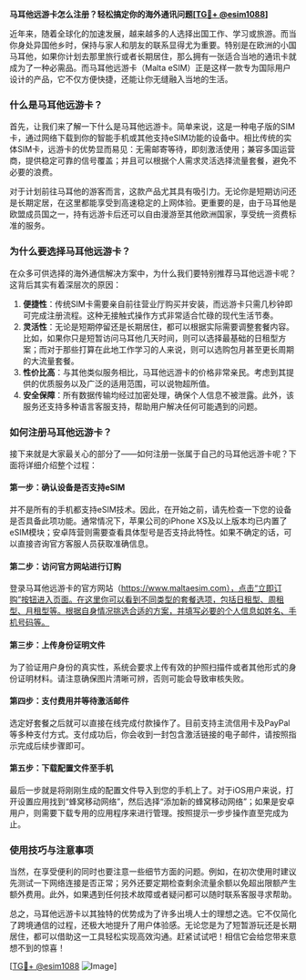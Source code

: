 **马耳他远游卡怎么注册？轻松搞定你的海外通讯问题[[TG💪+ @esim1088](https://t.me/s/esim1088)]**

近年来，随着全球化的加速发展，越来越多的人选择出国工作、学习或旅游。而当你身处异国他乡时，保持与家人和朋友的联系显得尤为重要。特别是在欧洲的小国马耳他，如果你计划去那里旅行或者长期居住，那么拥有一张适合当地的通讯卡就成为了一种必需品。而马耳他远游卡（Malta eSIM）正是这样一款专为国际用户设计的产品，它不仅方便快捷，还能让你无缝融入当地的生活。

### 什么是马耳他远游卡？

首先，让我们来了解一下什么是马耳他远游卡。简单来说，这是一种电子版的SIM卡，通过网络下载到你的智能手机或其他支持eSIM功能的设备中。相比传统的实体SIM卡，远游卡的优势显而易见：无需邮寄等待，即刻激活使用；兼容多国运营商，提供稳定可靠的信号覆盖；并且可以根据个人需求灵活选择流量套餐，避免不必要的浪费。

对于计划前往马耳他的游客而言，这款产品尤其具有吸引力。无论你是短期访问还是长期定居，在这里都能享受到高速稳定的上网体验。更重要的是，由于马耳他是欧盟成员国之一，持有远游卡后还可以自由漫游至其他欧洲国家，享受统一资费标准的服务。

### 为什么要选择马耳他远游卡？

在众多可供选择的海外通信解决方案中，为什么我们要特别推荐马耳他远游卡呢？这背后其实有着深层次的原因：

1. **便捷性**：传统SIM卡需要亲自前往营业厅购买并安装，而远游卡只需几秒钟即可完成注册流程。这种无接触式操作方式非常适合忙碌的现代生活节奏。
2. **灵活性**：无论是短期停留还是长期居住，都可以根据实际需要调整套餐内容。比如，如果你只是短暂访问马耳他几天时间，则可以选择最基础的日租型方案；而对于那些打算在此地工作学习的人来说，则可以选购包月甚至更长周期的大流量套餐。
3. **性价比高**：与其他类似服务相比，马耳他远游卡的价格非常亲民。考虑到其提供的优质服务以及广泛的适用范围，可以说物超所值。
4. **安全保障**：所有数据传输均经过加密处理，确保个人信息不被泄露。此外，该服务还支持多种语言客服支持，帮助用户解决任何可能遇到的问题。

### 如何注册马耳他远游卡？

接下来就是大家最关心的部分了——如何注册一张属于自己的马耳他远游卡呢？下面将详细介绍整个过程：

#### 第一步：确认设备是否支持eSIM

并不是所有的手机都支持eSIM技术。因此，在开始之前，请先检查一下您的设备是否具备此项功能。通常情况下，苹果公司的iPhone XS及以上版本均已内置了eSIM模块；安卓阵营则需要查看具体型号是否支持此特性。如果不确定的话，可以直接咨询官方客服人员获取准确信息。

#### 第二步：访问官方网站进行订购

登录马耳他远游卡的官方网站（https://www.maltaesim.com），点击“立即订购”按钮进入页面。在这里你可以看到不同类型的套餐选项，包括日租型、周租型、月租型等。根据自身情况挑选合适的方案，并填写必要的个人信息如姓名、手机号码等。

#### 第三步：上传身份证明文件

为了验证用户身份的真实性，系统会要求上传有效的护照扫描件或者其他形式的身份证明材料。请注意确保图片清晰可辨，否则可能会导致审核失败。

#### 第四步：支付费用并等待激活邮件

选定好套餐之后就可以直接在线完成付款操作了。目前支持主流信用卡及PayPal等多种支付方式。支付成功后，你会收到一封包含激活链接的电子邮件，请按照指示完成后续步骤即可。

#### 第五步：下载配置文件至手机

最后一步就是将刚刚生成的配置文件导入到您的手机上了。对于iOS用户来说，打开设置应用找到“蜂窝移动网络”，然后选择“添加新的蜂窝移动网络”；如果是安卓用户，则需要下载专用的应用程序来进行管理。按照提示一步步操作直至完成为止。

### 使用技巧与注意事项

当然，在享受便利的同时也要注意一些细节方面的问题。例如，在初次使用时建议先测试一下网络连接是否正常；另外还要定期检查剩余流量余额以免超出限额产生额外费用。此外，如果遇到任何技术故障或者疑问都可以随时联系客服寻求帮助。

总之，马耳他远游卡以其独特的优势成为了许多出境人士的理想之选。它不仅简化了跨境通信的过程，还极大地提升了用户体验感。无论您是为了短暂游玩还是长期居住，都可以借助这一工具轻松实现高效沟通。赶紧试试吧！相信它会给您带来意想不到的惊喜！

[[TG💪+ @esim1088](https://t.me/s/esim1088) ![Image](https://i.postimg.cc/4NQfJmqS/Snipaste-2025-05-13-00-14-12.png)]